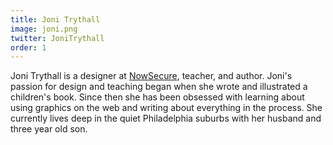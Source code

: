 ```yaml
---
title: Joni Trythall
image: joni.png
twitter: JoniTrythall
order: 1
---
```


Joni Trythall is a designer at [NowSecure](https://www.nowsecure.com/), teacher, and author. Joni's passion for design and teaching began when she wrote and illustrated a children's book. Since then she has been obsessed with learning about using graphics on the web and writing about everything in the process. She currently lives deep in the quiet Philadelphia suburbs with her husband and three year old son.